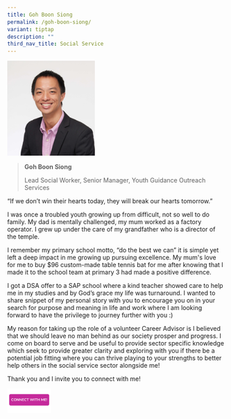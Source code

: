```yaml
---
title: Goh Boon Siong
permalink: /goh-boon-siong/
variant: tiptap
description: ""
third_nav_title: Social Service
---
```

<p></p>
<div class="isomer-image-wrapper">
<img style="width: 40%;" height="auto" width="100%" alt="" src="/images/Profile Photos/Goh_Boon_Siong_2_copy.jpg">
</div>
<p></p>
<blockquote>
<p><strong>Goh Boon Siong</strong>
</p>
<p>Lead Social Worker, Senior Manager, Youth Guidance Outreach Services</p>
</blockquote>
<p></p>
<p>“If we don’t win their hearts today, they will break our hearts tomorrow.”</p>
<p>I was once a troubled youth growing up from difficult, not so well to
do family. My dad is mentally challenged, my mum worked as a factory operator.
I grew up under the care of my grandfather who is a director of the temple.</p>
<p>I remember my primary school motto, “do the best we can” it is simple
yet left a deep impact in me growing up pursuing excellence. My mum's love
for me to buy $96 custom-made table tennis bat for me after knowing that
I made it to the school team at primary 3 had made a positive difference.</p>
<p>I got a DSA offer to a SAP school where a kind teacher showed care to
help me in my studies and by God’s grace my life was turnaround. I wanted
to share snippet of my personal story with you to encourage you on in your
search for purpose and meaning in life and work where I am looking forward
to have the privilege to journey further with you :)</p>
<p>My reason for taking up the role of a volunteer Career Advisor is I believed
that we should leave no man behind as our society prosper and progress.
I come on board to serve and be useful to provide sector specific knowledge
which seek to provide greater clarity and exploring with you if there be
a potential job fitting where you can thrive playing to your strengths
to better help others in the social service sector alongside me!</p>
<p>Thank you and I invite you to connect with me!</p>
<p></p>
<p></p><a class="isomer-image-wrapper" href="https://form.gov.sg/677f34327e69fe74e8324b1a"><img style="width: 20%;" height="auto" width="100%" alt="" src="/images/CONNECT_WITH_ME.png"></a>
<p></p>